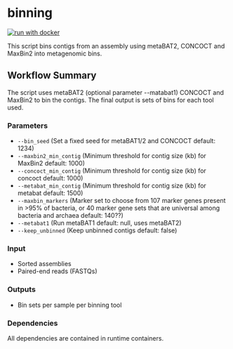 # binning

[![run with docker](https://img.shields.io/badge/run%20with-docker-0db7ed?labelColor=000000&logo=docker)](https://www.docker.com/)


This script bins contigs from an assembly using metaBAT2, CONCOCT and MaxBin2 into metagenomic bins.

## Workflow Summary

The script uses metaBAT2 (optional parameter --matabat1) CONCOCT and MaxBin2 to bin the contigs. The final output is sets of bins for each tool used.

### Parameters
- `--bin_seed` (Set a fixed seed for metaBAT1/2 and CONCOCT default: 1234)
- `--maxbin2_min_contig` (Minimum threshold for contig size (kb) for MaxBin2 default: 1000)
- `--concoct_min_contig` (Minimum threshold for contig size (kb) for concoct default: 1000)
- `--metabat_min_contig` (Minimum threshold for contig size (kb) for metabat default: 1500)
- `--maxbin_markers` (Marker set to choose from 107 marker genes present in >95% of bacteria, or 40 marker gene sets that are universal among bacteria and archaea default: 140??)
- `--metabat1` (Run metaBAT1 default: null, uses metaBAT2)
- `--keep_unbinned` (Keep unbinned contigs default: false)


### Input
- Sorted assemblies
- Paired-end reads (FASTQs) 

### Outputs
- Bin sets per sample per binning tool

### Dependencies
All dependencies are contained in runtime containers.


